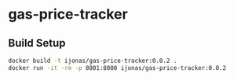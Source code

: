 # gas-price-tracker

## Build Setup

``` bash
docker build -t ijonas/gas-price-tracker:0.0.2 .
docker run -it -rm -p 8001:8000 ijonas/gas-price-tracker:0.0.2
```